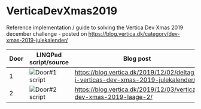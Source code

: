 # VerticaDevXmas2019
Reference implementation / guide to solving the Vertica Dev Xmas 2019 december challenge - posted on https://blog.vertica.dk/category/dev-xmas-2019-julekalender/

| Door | LINQPad script/source | Blog post
| --- | --- | --- |
| 1 | ![Door#1 script](vertica-dev-xmas-2019-door%231.linq) | https://blog.vertica.dk/2019/12/02/deltag-i-verticas-dev-xmas-2019-julekalender/ |
| 2 | ![Door#2 script](vertica-dev-xmas-2019-door%232.linq) | https://blog.vertica.dk/2019/12/03/vertica-dev-xmas-2019-laage-2/ |
